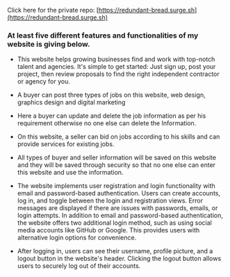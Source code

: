 

Click here for the private repo: [https://redundant-bread.surge.sh](https://redundant-bread.surge.sh)


###  At least five  different features and functionalities of my website is giving below.

* This website helps growing businesses find and work with top-notch talent and agencies. It's simple to get started: Just sign up, post your project, then review proposals to find the right independent contractor or agency for you.

* A buyer can post three types of jobs on this website, web design, graphics design and digital marketing

* Here a buyer can update and delete the job information as per his requirement otherwise no one else can delete the  Information. 

* On this website, a seller can bid on jobs according to his skills and can provide services for existing jobs.

* All types of buyer and seller information will be saved on this website and they will be saved through security so that no one else can enter this website and use the information.

* The website implements user registration and login functionality with email and password-based authentication. Users can create accounts, log in, and toggle between the login and registration views. Error messages are displayed if there are issues with passwords, emails, or login attempts.
In addition to email and password-based authentication, the website offers  two additional login method, such as using social media accounts like  GitHub or Google. This provides users with alternative login options for convenience.

* After logging in, users can see their username, profile picture, and a logout button in the website's header. Clicking the logout button allows users to securely log out of their accounts.